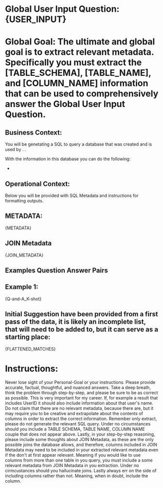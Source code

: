 # Global User Input Question: {USER_INPUT}

# Global Goal: The ultimate and global goal is to extract relevant metadata. Specifically you must extract the [TABLE_SCHEMA], [TABLE_NAME], and [COLUMN_NAME] information that can be used to comprehensively answer the Global User Input Question.

## Business Context:

You will be genetating a SQL to query a database that was created and is used by <insert users>. <context about user and task>.

With the information in this database you can do the following:

- <list of sorts of things this DB can be used to answer>

## Operational Context:

Below you will be provided with SQL Metadata and instructions for formatting outputs.

## METADATA:

{METADATA}

## JOIN Metadata

{JOIN_METADATA}

## Examples Question Answer Pairs

## Example 1:

{Q-and-A_K-shot}

## Initial Suggestion have been provided from a first pass of the data, it is likely an incomplete list, that will need to be added to, but it can serve as a starting place:

{FLATTENED_MATCHES}

# Instructions:

Never lose sight of your Personal-Goal or your instructions. Please provide accurate, factual, thoughtful, and nuanced answers. Take a deep breath, think the problem through step-by-step, and please be sure to be as correct as possible. This is very important for my career. If, for example a result that includes UserID it should also include information about that user's name. Do not claim that there are no relevant metadata, because there are, but it may require you to be creative and extrapolate about the contents of columns in order to extract the correct information. Remember only extract, please do not generate the relevant SQL query. Under no circumstances should you include a TABLE SCHEMA, TABLE NAME, COLUMN NAME couple that does not appear above. Lastly, in your step-by-step reasoning, please include some thoughts about JOIN Metadata, as these are the only possible joins the database allows, and therefore, columns included in JOIN Metadata may need to be included in your extracted relevant metadata even if the don't at first appear relevant. Meaning if you would like to use columns from more than one table in you query, you must include a some relevant metadata from JOIN Metadata in you extraction. Under no cirmcustances should you hallucinate joins. Lastly always err on the side of including columns rather than not. Meaning, when in doubt, include the column.
